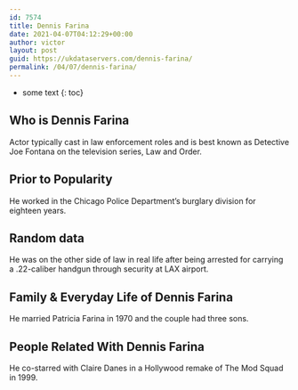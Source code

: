 ```yaml
---
id: 7574
title: Dennis Farina
date: 2021-04-07T04:12:29+00:00
author: victor
layout: post
guid: https://ukdataservers.com/dennis-farina/
permalink: /04/07/dennis-farina/
---
```


* some text
{: toc}


## Who is Dennis Farina



Actor typically cast in law enforcement roles and is best known as Detective Joe Fontana on the television series, Law and Order.

                
                
                
## Prior to Popularity



He worked in the Chicago Police Department&#8217;s burglary division for eighteen years.

                
                
                
## Random data



He was on the other side of law in real life after being arrested for carrying a .22-caliber handgun through security at LAX airport.

                
                
                
## Family & Everyday Life of Dennis Farina



He married Patricia Farina in 1970 and the couple had three sons.

                
                
                
## People Related With Dennis Farina



He co-starred with Claire Danes in a Hollywood remake of The Mod Squad in 1999.

                
              
            
          
          
          